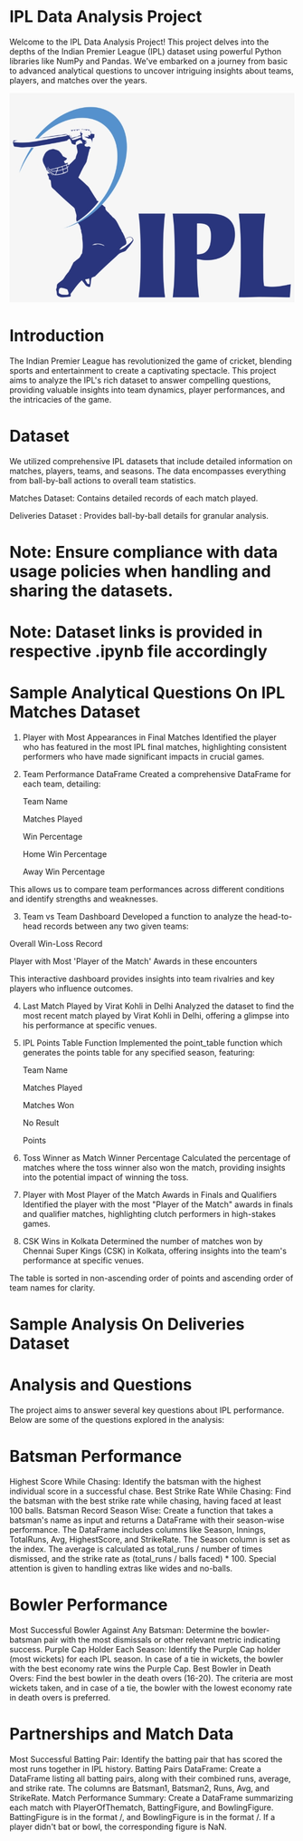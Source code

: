 # IPL Data Analysis Project
Welcome to the IPL Data Analysis Project! This project delves into the depths of the Indian Premier League (IPL) dataset using powerful Python libraries like NumPy and Pandas. We've embarked on a journey from basic to advanced analytical questions to uncover intriguing insights about teams, players, and matches over the years.

![](https://github.com/Sadat-Shakeeb/IPL-Data-Analysis-Using-Python-Libraries/blob/main/155-1559535_ipl-logo-png-2018.png?raw=true)

# Introduction
The Indian Premier League has revolutionized the game of cricket, blending sports and entertainment to create a captivating spectacle. This project aims to analyze the IPL's rich dataset to answer compelling questions, providing valuable insights into team dynamics, player performances, and the intricacies of the game.

# Dataset
We utilized comprehensive IPL datasets that include detailed information on matches, players, teams, and seasons. The data encompasses everything from ball-by-ball actions to overall team statistics.

Matches Dataset: Contains detailed records of each match played.

Deliveries Dataset : Provides ball-by-ball details for granular analysis.

# Note: Ensure compliance with data usage policies when handling and sharing the datasets.
# Note: Dataset links is provided in respective .ipynb file accordingly

# Sample Analytical Questions On IPL Matches Dataset
1. Player with Most Appearances in Final Matches
Identified the player who has featured in the most IPL final matches, highlighting consistent performers who have made significant impacts in crucial games.

2. Team Performance DataFrame
Created a comprehensive DataFrame for each team, detailing:

   Team Name

   Matches Played

   Win Percentage

   Home Win Percentage

   Away Win Percentage

This allows us to compare team performances across different conditions and identify strengths and weaknesses.

3. Team vs Team Dashboard
Developed a function to analyze the head-to-head records between any two given teams:

Overall Win-Loss Record

Player with Most 'Player of the Match' Awards in these encounters

This interactive dashboard provides insights into team rivalries and key players who influence outcomes.

4. Last Match Played by Virat Kohli in Delhi
Analyzed the dataset to find the most recent match played by Virat Kohli in Delhi, offering a glimpse into his performance at specific venues.

5. IPL Points Table Function
Implemented the point_table function which generates the points table for any specified season, featuring:

   Team Name

   Matches Played

   Matches Won

   No Result

   Points

6. Toss Winner as Match Winner Percentage
Calculated the percentage of matches where the toss winner also won the match, providing insights into the potential impact of winning the toss.

7. Player with Most Player of the Match Awards in Finals and Qualifiers
Identified the player with the most "Player of the Match" awards in finals and qualifier matches, highlighting clutch performers in high-stakes games.

8. CSK Wins in Kolkata
Determined the number of matches won by Chennai Super Kings (CSK) in Kolkata, offering insights into the team's performance at specific venues.

The table is sorted in non-ascending order of points and ascending order of team names for clarity.


# Sample Analysis On Deliveries Dataset

# Analysis and Questions
The project aims to answer several key questions about IPL performance.  Below are some of the questions explored in the analysis:

# Batsman Performance
Highest Score While Chasing: Identify the batsman with the highest individual score in a successful chase.
Best Strike Rate While Chasing: Find the batsman with the best strike rate while chasing, having faced at least 100 balls.
Batsman Record Season Wise: Create a function that takes a batsman's name as input and returns a DataFrame with their season-wise performance. The DataFrame includes columns like Season, Innings, TotalRuns, Avg, HighestScore, and StrikeRate. The Season column is set as the index. The average is calculated as total_runs / number of times dismissed, and the strike rate as (total_runs / balls faced) * 100. Special attention is given to handling extras like wides and no-balls.

# Bowler Performance
Most Successful Bowler Against Any Batsman: Determine the bowler-batsman pair with the most dismissals or other relevant metric indicating success.
Purple Cap Holder Each Season: Identify the Purple Cap holder (most wickets) for each IPL season. In case of a tie in wickets, the bowler with the best economy rate wins the Purple Cap.
Best Bowler in Death Overs: Find the best bowler in the death overs (16-20). The criteria are most wickets taken, and in case of a tie, the bowler with the lowest economy rate in death overs is preferred.


# Partnerships and Match Data
Most Successful Batting Pair: Identify the batting pair that has scored the most runs together in IPL history.
Batting Pairs DataFrame: Create a DataFrame listing all batting pairs, along with their combined runs, average, and strike rate. The columns are Batsman1, Batsman2, Runs, Avg, and StrikeRate.
Match Performance Summary: Create a DataFrame summarizing each match with PlayerOfThematch, BattingFigure, and BowlingFigure. BattingFigure is in the format <runs>/<balls>, and BowlingFigure is in the format <wickets>/<runs-conceded>. If a player didn't bat or bowl, the corresponding figure is NaN.
